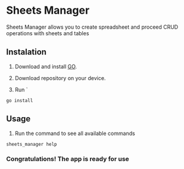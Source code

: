 # Sheets Manager

Sheets Manager allows you to create spreadsheet and proceed CRUD operations with sheets and tables 

## Instalation 

1. Download and install [GO](https://go.dev/doc/install).

2. Download repository on your device.

3. Run `
```golang
go install
```

## Usage 

1. Run the command to see all available commands
```golang
sheets_manager help
```

### Congratulations! The app is ready for use 
